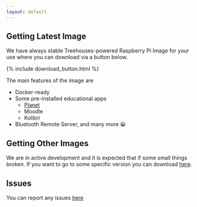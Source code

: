 ```yaml
---
layout: default
---
```


## Getting Latest Image

We have always stable Treehouses-powered Raspberry Pi Image for your use where you can download via a button below.

{% include download_button.html %}

The main features of the image are
* Docker-ready
* Some pre-installed educational apps
  * [Planet](https://github.com/open-learning-exchange/planet/)
  * Moodle
  * Kolibri
* Bluetooth Remote Server, and many more 😀

## Getting Other Images

We are in active development and it is expected that if some small things broken. If you want to go to some specific version you can download [here](http://dev.ole.org/).

## Issues

You can report any issues [here](https://github.com/treehouses/builder/issues)